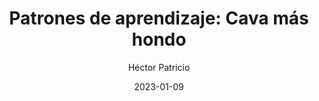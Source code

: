 ---
title: "Patrones de aprendizaje: Cava más hondo"
date: 2023-01-09
author: Héctor Patricio
tags:
comments: true
excerpt: ""
header:
  overlay_image: #image
  teaser: #image
  overlay_filter: rgba(0, 0, 0, 0.5)
---